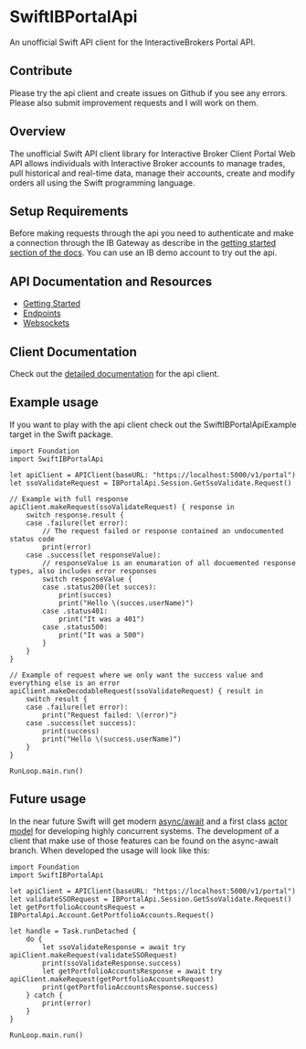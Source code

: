 # SwiftIBPortalApi

An unofficial Swift API client for the InteractiveBrokers Portal API.

## Contribute

Please try the api client and create issues on Github if you see any errors. Please also submit improvement requests and I will work on them.

## Overview

The unofficial Swift API client library for Interactive Broker Client Portal Web API allows individuals with Interactive Broker accounts to manage trades, pull historical and real-time data, manage their accounts, create and modify orders all using the Swift programming language.

## Setup Requirements

Before making requests through the api you need to authenticate and make a connection through the IB Gateway as describe in the [getting started section of the docs](https://interactivebrokers.github.io/cpwebapi/). You can use an IB demo account to try out the api.

## API Documentation and Resources

- [Getting Started](https://interactivebrokers.github.io/cpwebapi/index.html#login)
- [Endpoints](https://interactivebrokers.com/api/doc.html)
- [Websockets](https://interactivebrokers.github.io/cpwebapi/RealtimeSubscription.html)

## Client Documentation

Check out the [detailed documentation](/Sources/SwiftIBPortalApi/Swagger3CorrectedGenerated/README.md) for the api client.

## Example usage

If you want to play with the api client check out the SwiftIBPortalApiExample target in the Swift package.

```
import Foundation
import SwiftIBPortalApi

let apiClient = APIClient(baseURL: "https://localhost:5000/v1/portal")
let ssoValidateRequest = IBPortalApi.Session.GetSsoValidate.Request()

// Example with full response
apiClient.makeRequest(ssoValidateRequest) { response in
    switch response.result {
    case .failure(let error):
        // The request failed or response contained an undocumented status code
        print(error)
    case .success(let responseValue):
        // responseValue is an enumaration of all docuemented response types, also includes error responses
        switch responseValue {
        case .status200(let succes):
            print(succes)
            print("Hello \(succes.userName)")
        case .status401:
            print("It was a 401")
        case .status500:
            print("It was a 500")
        }
    }
}

// Example of request where we only want the success value and everything else is an error
apiClient.makeDecodableRequest(ssoValidateRequest) { result in
    switch result {
    case .failure(let error):
        print("Request failed: \(error)")
    case .success(let success):
        print(success)
        print("Hello \(success.userName)")
    }
}

RunLoop.main.run()
```

## Future usage
In the near future Swift will get modern [async/await](https://github.com/apple/swift-evolution/blob/main/proposals/0296-async-await.md) and a first class [actor model](https://github.com/DougGregor/swift-evolution/blob/actors/proposals/nnnn-actors.md) for developing highly concurrent systems. The development of a client that make use of those features can be found on the async-await branch. When developed the usage will look like this:

```
import Foundation
import SwiftIBPortalApi

let apiClient = APIClient(baseURL: "https://localhost:5000/v1/portal")
let validateSSORequest = IBPortalApi.Session.GetSsoValidate.Request()
let getPortfolioAccountsRequest = IBPortalApi.Account.GetPortfolioAccounts.Request()

let handle = Task.runDetached {
    do {
        let ssoValidateResponse = await try apiClient.makeRequest(validateSSORequest)
        print(ssoValidateResponse.success)
        let getPortfolioAccountsResponse = await try apiClient.makeRequest(getPortfolioAccountsRequest)
        print(getPortfolioAccountsResponse.success)
    } catch {
        print(error)
    }
}

RunLoop.main.run()
```